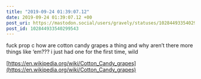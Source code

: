 ```yaml
---
title: "2019-09-24 01:39:07.12"
date: 2019-09-24 01:39:07.12 +00
post_uri: https://mastodon.social/users/gravely/statuses/102844933540299543
post_id: 102844933540299543
---
```

fuck prop c how are cotton candy grapes a thing and why aren’t there more things like ‘em??? i just had one for the first time, wild

[https://en.wikipedia.org/wiki/Cotton_Candy_grapes](https://en.wikipedia.org/wiki/Cotton_Candy_grapes)


